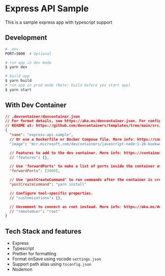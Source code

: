 # Express API Sample

This is a sample express app with typescript support

## Development

```sh
# .env
PORT=3000  # Optional
```

```sh
# run app in dev mode
$ yarn dev

# build app
$ yarn build
# run app in prod mode (Note: build before you start app)
$ yarn start
```

## With Dev Container

```json
// .devcontainer/devcontainer.json
// For format details, see https://aka.ms/devcontainer.json. For config options, see the
// README at: https://github.com/devcontainers/templates/tree/main/src/javascript-node
{
  "name": "express-api-sample",
  // Or use a Dockerfile or Docker Compose file. More info: https://containers.dev/guide/dockerfile
  "image": "mcr.microsoft.com/devcontainers/javascript-node:1-20-bookworm",

  // Features to add to the dev container. More info: https://containers.dev/features.
  // "features": {},

  // Use 'forwardPorts' to make a list of ports inside the container available locally.
  "forwardPorts": [3000],

  // Use 'postCreateCommand' to run commands after the container is created.
  "postCreateCommand": "yarn install"

  // Configure tool-specific properties.
  // "customizations": {},

  // Uncomment to connect as root instead. More info: https://aka.ms/dev-containers-non-root.
  // "remoteUser": "root"
}
```

## Tech Stack and features

- Express
- Typescript
- Prettier for formatting
- Format onSave using vscode `settings.json`
- Support path alias using `tsconfig.json`
- Nodemon
